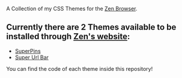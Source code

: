 A Collection of my CSS Themes for the [Zen Browser](https://zen-browser.app/).

## Currently there are 2 Themes available to be installed through [Zen's website](https://zen-browser.app/themes):
  - [SuperPins](https://zen-browser.app/themes/ad97bb70-0066-4e42-9b5f-173a5e42c6fc)
  - [Super Url Bar](https://zen-browser.app/themes/d93e67f8-e5e1-401e-9b82-f9d5bab231e6)

You can find the code of each theme inside this repository!
